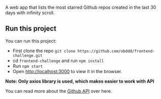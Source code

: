 A web app that lists the most starred Github repos created in the last 30 days with infinity scroll.

## Run this project

You can run this project:
* First clone the repo `git clone https://github.com/obddd/frontend-challenge.git`
* cd `frontend-challenge` and run `npm install`
* Run `npm start`
* Open [http://localhost:3000](http://localhost:3000) to view it in the browser.


**Note: Only axios library is used, which makes easier to work with API**

You can read more about the [Github API](https://developer.github.com/v3/search/#search-repositories) over here.
